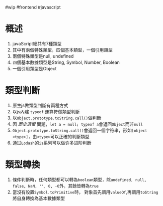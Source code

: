 #wip #frontend #javascript 
# 概述
1. javaScript總共有7種類型
2. 其中有兩個特殊類型，四個基本類型，一個引用類型
3. 兩個特殊類型是null, undefined
4. 四個基本數據類型是String, Symbol, Number, Boolean
5. 一個引用類型是Object

# 類型判斷
 1. 原生js做類型判斷有兩種方式
 2. 以js內建 `typeof` 運算符做類型判斷
 3. 以`Object.prototype.toString.call()`做判斷
 4. 因 *歷史遺留* 問題，`let a = null; typeof a`會返回`Object`而非`null`
 5. `Object.prototype.toString.call()`會返回一個字符串，形如`[object <type>]`，由`<type>`可以正確的判斷類型
 6. 通过`Lodash`的`is`系列可以做许多进阶判断
 
# 類型轉換
1. 條件判斷時，任何類型都可以轉為`boolean`類型，除`undefined, null, false, NaN, '', 0, -0`外，其餘皆轉為`true`
2. 當沒有設置`Symbol.toPrimitive`時， 對象首先調用`valueOf`,再調用`toString`將自身轉換為基本數據類型
